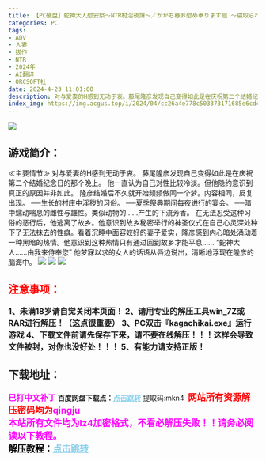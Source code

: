 ```yaml
---
title: 【PC硬盘】蛇神大人慰安祭～NTR村淫夜譚～／かがち様お慰め奉ります廻 ～寝取られ村淫夜噺～
categories: PC
tags:
- ADV
- 人妻
- 拔作
- NTR
- 2024年
- AI翻译
- ORCSOFT社
date: 2024-4-23 11:01:00
description: 对与爱妻的H感到无动于衷。藤尾隆彦发现自己变得如此是在庆祝第二个结婚纪念日的那个晚上。他一直认为自己对性比较冷淡。但他隐约意识到真正的原因并非如此。隆彦结婚后不久就开始频频做同一个梦。内容相同，反复出现。
index_img: https://img.acgus.top/i/2024/04/cc26a4e778c503373171685e6cdc8ef8.webp
---
```

![](https://img.acgus.top/i/2024/04/cc26a4e778c503373171685e6cdc8ef8.webp)
## 游戏简介：
≪主要情节≫
对与爱妻的H感到无动于衷。
藤尾隆彦发现自己变得如此是在庆祝第二个结婚纪念日的那个晚上。
他一直认为自己对性比较冷淡。但他隐约意识到真正的原因并非如此。
隆彦结婚后不久就开始频频做同一个梦。内容相同，反复出现。
──生长的村庄中淫秽的习俗。
──夏季祭典期间每夜进行的宴会。
──暗中蠕动喘息的雌性与雄性。类似动物的……产生的下流芳香。
在无法忍受这种习俗的恶行后，他逃离了故乡。他意识到故乡秘密举行的神圣仪式在自己心灵深处种下了无法抹去的性癖。看着沉睡中面容姣好的妻子爱实，隆彦感到内心暗处涌动着一种黑暗的热情。他意识到这种热情只有通过回到故乡才能平息……
“蛇神大人……由我来侍奉您”
他梦寐以求的女人的话语从唇边说出，清晰地浮现在隆彦的脑海中。
![](https://img.acgus.top/i/2024/04/2ad28ffdb79420342796c97d7a1018a1.webp)
![](https://img.acgus.top/i/2024/04/8bac84493899b72e42ff800a0eafefe6.webp)
![](https://img.acgus.top/i/2024/04/e007ecf990da9441b1cd1a7d23d6dd30.webp)





## <font color=#FF0000 >注意事项：</font>
<font size=3><b>1、未满18岁请自觉关闭本页面！
2、请用专业的解压工具win_7Z或RAR进行解压！（这点很重要）
3、PC双击『kagachikai.exe』运行游戏
4、下载文件前请先保存下来，请不要在线解压！！！这样会导致文件被封，对你也没好处！！！
5、有能力请支持正版！</b></font>

## 下载地址：
<font color=#FF00FF size=3>**已打中文补丁**</font>
<b>百度网盘下载点：</b><a href="https://pan.baidu.com/s/1cwpXyNg0ENU3RQIHAzoonw?pwd=mkn4" style="color: #87CEEB;"><b>点击跳转</b></a> 提取码:mkn4
<a style="padding: 0" href="https://post.qingju.org/AD/"><img style="max-width:100%" src="https://img.acgus.top/i/2024/07/478f689b8021d8d499ab43d21acf137a.gif" alt=""></a>
<b><font color=#FF0000 size=4>网站所有资源解压密码均为</b></font><b><font color=#FF00FF size=4>qingju</font><font color=#FF0000 ></font></b><br><b><font color=#FF00FF size=4>本站所有文件均为lz4加密格式，不看必解压失败！！请务必阅读以下教程。</b></font><br><b><font color=#000 size=4>解压教程：</b><a href="https://post.qingju.org/tutorial/000/" style="color: #87CEEB;"><b>点击跳转</b></a>
